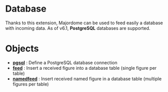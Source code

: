 Database
========

Thanks to this extension, Majordome can be used to feed easily a database with incoming data.
As of v6.1, **PostgreSQL** databases are supported.

# Objects

- **[pgsql](pgsql.md)** : Define a PostgreSQL database connection
- **[feed](feed.md)** : Insert a received figure into a database table (single figure per table)
- **[namedfeed](namedfeed.md)** : Insert received named figure in a database table (multiple figures per table)
